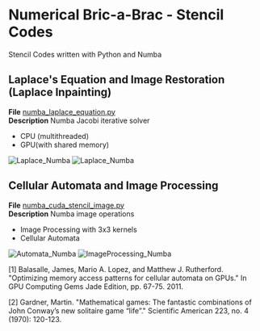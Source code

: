 # Numerical Bric-a-Brac - Stencil Codes

Stencil Codes written with Python and Numba

## Laplace's Equation and Image Restoration (Laplace Inpainting)
**File** [numba_laplace_equation.py](https://github.com/vincentbonnetcg/Numerical-Bric-a-Brac/blob/master/stencil_codes/numba_laplace_equation.py)<br>
**Description** Numba Jacobi iterative solver

- CPU (multithreaded)
- GPU(with shared memory)

![Laplace_Numba](https://github.com/vincentbonnetcg/Numerical-Bric-a-Brac/blob/master/img/numba_laplace_equation.png)
![Laplace_Numba](https://github.com/vincentbonnetcg/Numerical-Bric-a-Brac/blob/master/img/numba_laplace_inpainting.png)

## Cellular Automata and Image Processing
**File** [numba_cuda_stencil_image.py](https://github.com/vincentbonnetcg/Numerical-Bric-a-Brac/blob/master/stencil_codes/numba_cuda_stencil_image.py)<br>
**Description** Numba image operations

- Image Processing with 3x3 kernels
- Cellular Automata

![Automata_Numba](https://github.com/vincentbonnetcg/Numerical-Bric-a-Brac/blob/master/img/numba_cellularAutomata.gif)
![ImageProcessing_Numba](https://github.com/vincentbonnetcg/Numerical-Bric-a-Brac/blob/master/img/numba_image_processing.png)

[1] Balasalle, James, Mario A. Lopez, and Matthew J. Rutherford. "Optimizing memory access patterns for cellular automata on GPUs." In GPU Computing Gems Jade Edition, pp. 67-75. 2011.

[2] Gardner, Martin. "Mathematical games: The fantastic combinations of John Conway’s new solitaire game “life”." Scientific American 223, no. 4 (1970): 120-123.

